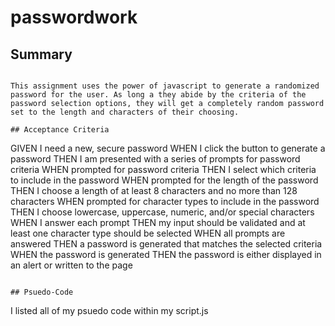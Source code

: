 # passwordwork


## Summary

```

This assignment uses the power of javascript to generate a randomized password for the user. As long a they abide by the criteria of the password selection options, they will get a completely random password set to the length and characters of their choosing.

## Acceptance Criteria

```
GIVEN I need a new, secure password
WHEN I click the button to generate a password
THEN I am presented with a series of prompts for password criteria
WHEN prompted for password criteria
THEN I select which criteria to include in the password
WHEN prompted for the length of the password
THEN I choose a length of at least 8 characters and no more than 128 characters
WHEN prompted for character types to include in the password
THEN I choose lowercase, uppercase, numeric, and/or special characters
WHEN I answer each prompt
THEN my input should be validated and at least one character type should be selected
WHEN all prompts are answered
THEN a password is generated that matches the selected criteria
WHEN the password is generated
THEN the password is either displayed in an alert or written to the page

```

## Psuedo-Code

```

I listed all of my psuedo code within my script.js

```

